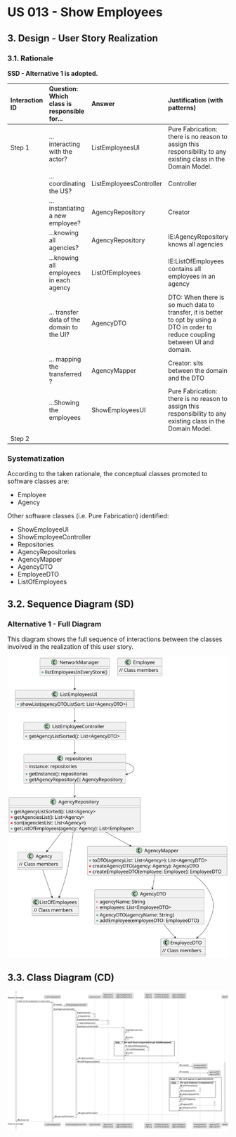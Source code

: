 # US 013 - Show Employees

## 3. Design - User Story Realization

### 3.1. Rationale

**SSD - Alternative 1 is adopted.**

| Interaction ID | Question: Which class is responsible for... | Answer               | Justification (with patterns)                                                                                 |
|:-------------  |:--------------------- |:---------------------|:--------------------------------------------------------------------------------------------------------------|
| Step 1  		 |	... interacting with the actor? | ListEmployeesUI         | Pure Fabrication: there is no reason to assign this responsibility to any existing class in the Domain Model. |
| 			  		 |	... coordinating the US? | ListEmployeesController | Controller   |
| 			  		 |	... instantiating a new employee? | AgencyRepository         | Creator                                                          | | |
|  		 |	...knowing all agencies?|   AgencyRepository   | IE:AgencyRepository knows all agencies|
| |...knowing all employees in each agency|ListOfEmployees|IE:ListOfEmployees contains all employees in an agency|
|		 |... transfer data of the domain to the UI?| AgencyDTO                | DTO: When there is so much data to transfer, it is better to opt by using a DTO in order to reduce coupling between UI and domain.  |
| 	 |... mapping the transferred ?|AgencyMapper|Creator: sits between the domain and the DTO							 |                      |                
| 		 	| ...Showing the employees              |        ShowEmployeesUI|Pure Fabrication: there is no reason to assign this responsibility to any existing class in the Domain Model.|
| Step 2|	| |                                                        |                  |                                                                                                               |              


### Systematization ##

According to the taken rationale, the conceptual classes promoted to software classes are:

* Employee
* Agency

Other software classes (i.e. Pure Fabrication) identified:

* ShowEmployeeUI
* ShowEmployeeController
* Repositories
* AgencyRepositories
* AgencyMapper
* AgencyDTO
* EmployeeDTO
* ListOfEmployees


## 3.2. Sequence Diagram (SD)

### Alternative 1 - Full Diagram

This diagram shows the full sequence of interactions between the classes involved in the realization of this user story.

![Sequence Diagram - Full](svg/us013-class-diagram.svg)

## 3.3. Class Diagram (CD)

![Class Diagram](svg/us013-sequence-diagram-full.svg)